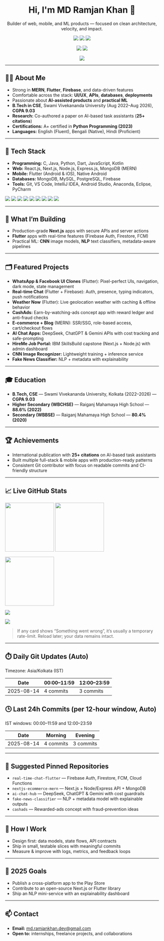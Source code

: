 <!-- Profile Header -->
<h1 align="center">Hi, I'm MD Ramjan Khan 👋</h1>
<p align="center">
  Builder of web, mobile, and ML products — focused on clean architecture, velocity, and impact.
</p>

<p align="center">
  <a href="mailto:md.ramjankhan.dev@gmail.com"><img src="https://img.shields.io/badge/Email-md.ramjankhan.dev%40gmail.com-red?style=for-the-badge&logo=gmail" /></a>
  <img src="https://img.shields.io/badge/Location-Kolkata,%20India-0ea5e9?style=for-the-badge&logo=google-maps" />
  <img src="https://komarev.com/ghpvc/?username=mdramjankhan&style=for-the-badge&color=brightgreen&label=Profile+Views" />
</p>

<p align="center">
  <a href="https://github.com/mdramjankhan?tab=followers"><img src="https://img.shields.io/github/followers/mdramjankhan?style=social" /></a>
  <img src="https://img.shields.io/github/stars/mdramjankhan?style=social" />
</p>

<p align="center">
  <img src="https://readme-typing-svg.demolab.com?size=22&duration=2500&pause=600&center=true&vCenter=true&width=750&lines=Full-Stack+Developer+%7C+Mobile+(Flutter)+%7C+AI%2FML+Enthusiast;Clean+code+.+Solid+architecture+.+Real+impact" />
</p>

---

## 👨‍💻 About Me

- Strong in **MERN**, **Flutter**, **Firebase**, and data-driven features  
- Comfortable across the stack: **UI/UX**, **APIs**, **databases**, **deployments**  
- Passionate about **AI-assisted products** and **practical ML**  
- **B.Tech in CSE**, Swami Vivekananda University (Aug 2022–Aug 2026), **CGPA 9.03**  
- **Research:** Co-authored a paper on AI-based task assistants (**25+ citations**)  
- **Certifications:** A+ certified in **Python Programming (2023)**  
- **Languages:** English (Fluent), Bengali (Native), Hindi (Proficient)

---

## 🧰 Tech Stack

- **Programming:** C, Java, Python, Dart, JavaScript, Kotlin  
- **Web:** React.js, Next.js, Node.js, Express.js, MongoDB (MERN)  
- **Mobile:** Flutter (Android & iOS), Native Android  
- **Databases:** MongoDB, MySQL, PostgreSQL, Firebase  
- **Tools:** Git, VS Code, IntelliJ IDEA, Android Studio, Anaconda, Eclipse, PyCharm

<p>
  <img src="https://img.shields.io/badge/React-20232A?style=flat&logo=react&logoColor=61DAFB" />
  <img src="https://img.shields.io/badge/Next.js-000000?style=flat&logo=nextdotjs&logoColor=white" />
  <img src="https://img.shields.io/badge/Node.js-339933?style=flat&logo=nodedotjs&logoColor=white" />
  <img src="https://img.shields.io/badge/Express.js-000000?style=flat&logo=express&logoColor=white" />
  <img src="https://img.shields.io/badge/MongoDB-4EA94B?style=flat&logo=mongodb&logoColor=white" />
  <img src="https://img.shields.io/badge/Flutter-02569B?style=flat&logo=flutter&logoColor=white" />
  <img src="https://img.shields.io/badge/Firebase-ffca28?style=flat&logo=firebase&logoColor=black" />
  <img src="https://img.shields.io/badge/Python-3776AB?style=flat&logo=python&logoColor=white" />
  <img src="https://img.shields.io/badge/JavaScript-F7DF1E?style=flat&logo=javascript&logoColor=black" />
</p>

---

## 🚀 What I’m Building

- Production-grade **Next.js** apps with secure APIs and server actions  
- **Flutter** apps with real-time features (Firebase Auth, Firestore, FCM)  
- Practical ML: **CNN** image models, **NLP** text classifiers, metadata-aware pipelines

---

## 🗂 Featured Projects

- **WhatsApp & Facebook UI Clones** (Flutter): Pixel-perfect UIs, navigation, dark mode, state management  
- **Real-time Chat** (Flutter + Firebase): Auth, presence, typing indicators, push notifications  
- **Weather Now** (Flutter): Live geolocation weather with caching & offline behavior  
- **CashAds:** Earn-by-watching-ads concept app with reward ledger and anti-fraud checks  
- **E-commerce + Blog** (MERN): SSR/SSG, role-based access, cart/checkout flows  
- **AI Chat Apps:** DeepSeek, ChatGPT & Gemini APIs with cost tracking and safe-prompting  
- **HireMe Job Portal:** IBM SkillsBuild capstone (Next.js + Node.js) with admin dashboard  
- **CNN Image Recognizer:** Lightweight training + inference service  
- **Fake News Classifier:** NLP + metadata with explainability

---

## 🎓 Education

- **B.Tech, CSE** — Swami Vivekananda University, Kolkata (2022–2026) — **CGPA 9.03**  
- **Higher Secondary (WBCHSE)** — Raiganj Mahamaya High School — **88.6% (2022)**  
- **Secondary (WBBSE)** — Raiganj Mahamaya High School — **80.4% (2020)**

---

## 🏆 Achievements

- International publication with **25+ citations** on AI-based task assistants  
- Built multiple full-stack & mobile apps with production-ready patterns  
- Consistent Git contributor with focus on readable commits and CI-friendly structure

---

## 📈 Live GitHub Stats

<p align="left">
  <img src="https://github-readme-stats.vercel.app/api?username=mdramjankhan&show_icons=true&theme=tokyonight&hide_border=true&rank_icon=github" height="160" />
  <img src="https://streak-stats.demolab.com?user=mdramjankhan&theme=tokyonight&hide_border=true" height="160" />
</p>

<p>
  <img src="https://github-readme-stats.vercel.app/api/top-langs/?username=mdramjankhan&layout=compact&theme=tokyonight&hide_border=true" height="160" />
</p>

<p>
  <img src="https://github-profile-trophy.vercel.app/?username=mdramjankhan&theme=tokyonight&no-frame=true&margin-w=12&margin-h=12" />
</p>

<p>
  <img src="https://github-readme-activity-graph.vercel.app/graph?username=mdramjankhan&bg_color=0a0f1f&color=38bdf8&line=38bdf8&point=ffffff&area=true&hide_border=true" />
</p>

> If any card shows “Something went wrong”, it’s usually a temporary rate-limit. Reload later; your data remains intact.

---

## ⏱️ Daily Git Updates (Auto)
Timezone: Asia/Kolkata (IST)

<!--START_SECTION:commits-->
| Date       | 00:00–11:59 | 12:00–23:59 |
|------------|-------------|-------------|
| 2025-08-14 | 4 commits   | 3 commits   |
<!--END_SECTION:commits-->

## 🕒 Last 24h Commits (per 12-hour window, Auto)
IST windows: 00:00–11:59 and 12:00–23:59

<!--START_SECTION:dailycommits-->
| Date       | Morning     | Evening     |
|------------|-------------|-------------|
| 2025-08-14 | 4 commits   | 3 commits   |
<!--END_SECTION:dailycommits-->


---

## 📌 Suggested Pinned Repositories

- `real-time-chat-flutter` — Firebase Auth, Firestore, FCM, Cloud Functions  
- `nextjs-ecommerce-mern` — Next.js + Node/Express API + MongoDB  
- `ai-chat-hub` — DeepSeek, ChatGPT & Gemini with cost guardrails  
- `fake-news-classifier` — NLP + metadata model with explainable outputs  
- `cashads` — Rewarded-ads concept with fraud-prevention ideas

---

## 🧪 How I Work

- Design first: data models, state flows, API contracts  
- Ship in small, testable slices with meaningful commits  
- Measure & improve with logs, metrics, and feedback loops

---

## 🎯 2025 Goals

- Publish a cross-platform app to the Play Store  
- Contribute to an open-source Next.js or Flutter library  
- Ship an NLP mini-service with an explainability dashboard

---

## 📫 Contact

- **Email:** md.ramjankhan.dev@gmail.com  
- **Open to:** internships, freelance projects, and collaborations
